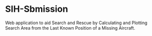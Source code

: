 # SIH-Sbmission
Web application to aid Search and Rescue by Calculating and Plotting Search Area from the Last Known Position of a Missing Aircraft.
